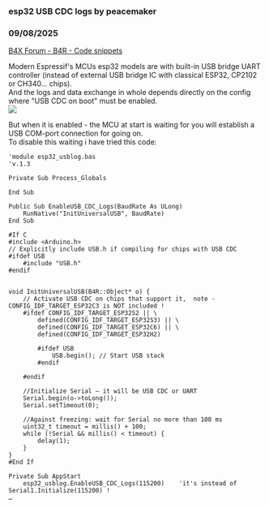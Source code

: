 ### esp32 USB CDC logs by peacemaker
### 09/08/2025
[B4X Forum - B4R - Code snippets](https://www.b4x.com/android/forum/threads/168558/)

Modern Espressif's MCUs esp32 models are with built-in USB bridge UART controller (instead of external USB bridge IC with classical ESP32, CP2102 or CH340… chips).  
And the logs and data exchange in whole depends directly on the config where "USB CDC on boot" must be enabled.  
![](https://www.b4x.com/android/forum/attachments/166616)  
  
But when it is enabled - the MCU at start is waiting for you will establish a USB COM-port connection for going on.  
To disable this waiting i have tried this code:  
  

```B4X
'module esp32_usblog.bas  
'v.1.3  
  
Private Sub Process_Globals  
  
End Sub  
  
Public Sub EnableUSB_CDC_Logs(BaudRate As ULong)  
    RunNative("InitUniversalUSB", BaudRate)  
End Sub  
  
#If C  
#include <Arduino.h>  
// Explicitly include USB.h if compiling for chips with USB CDC  
#ifdef USB  
    #include "USB.h"  
#endif  
  
  
void InitUniversalUSB(B4R::Object* o) {  
    // Activate USB CDC on chips that support it,  note - CONFIG_IDF_TARGET_ESP32C3 is NOT included !  
    #ifdef CONFIG_IDF_TARGET_ESP32S2 || \  
        defined(CONFIG_IDF_TARGET_ESP32S3) || \  
        defined(CONFIG_IDF_TARGET_ESP32C6) || \  
        defined(CONFIG_IDF_TARGET_ESP32H2)  
  
        #ifdef USB  
            USB.begin(); // Start USB stack  
        #endif  
  
    #endif  
  
    //Initialize Serial — it will be USB CDC or UART  
    Serial.begin(o->toLong());  
    Serial.setTimeout(0);  
  
    //Against freezing: wait for Serial no more than 100 ms  
    uint32_t timeout = millis() + 100;  
    while (!Serial && millis() < timeout) {  
        delay(1);  
    }  
}  
#End If
```

  
  

```B4X
Private Sub AppStart  
    esp32_usblog.EnableUSB_CDC_Logs(115200)    'it's instead of Serial1.Initialize(115200) !  
…
```